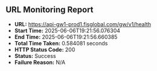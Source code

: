 ## URL Monitoring Report

- **URL:** https://api-gw1-prod1.fisglobal.com/gw/v1/health
- **Start Time:** 2025-06-06T19:21:56.076304
- **End Time:** 2025-06-06T19:21:56.660385
- **Total Time Taken:** 0.584081 seconds
- **HTTP Status Code:** 200
- **Status:** Success
- **Failure Reason:** N/A
